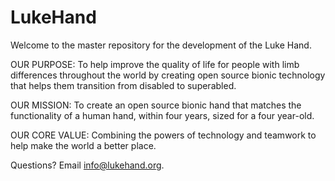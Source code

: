 # LukeHand

Welcome to the master repository for the development of the Luke Hand.

OUR PURPOSE: To help improve the quality of life for people with limb differences throughout the world by creating open source bionic technology that helps them transition from disabled to superabled.

OUR MISSION: To create an open source bionic hand that matches the functionality of a human hand, within four years, sized for a four year-old.

OUR CORE VALUE: Combining the powers of technology and teamwork to help make the world a better place.

Questions? Email info@lukehand.org.
